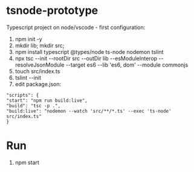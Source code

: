 # tsnode-prototype
Typescript project on node/vscode - first configuration:

1. npm init -y
2. mkdir lib; mkdir src;
3. npm install typescript @types/node ts-node nodemon tslint
4. npx tsc --init --rootDir src --outDir lib --esModuleInterop --resolveJsonModule --target es6 --lib 'es6, dom' --module commonjs
5. touch src/index.ts
6. tslint --init 
7. edit package.json: 

```
"scripts": {
"start": "npm run build:live",
"build": "tsc -p .",
"build:live": "nodemon --watch 'src/**/*.ts' --exec 'ts-node' src/index.ts"
}
```
# Run
1. npm start
